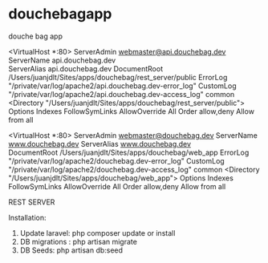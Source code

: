 douchebagapp
============

douche bag app


<VirtualHost *:80>
	ServerAdmin webmaster@api.douchebag.dev 
	ServerName api.douchebag.dev    
	ServerAlias api.douchebag.dev
	DocumentRoot /Users/juanjdlt/Sites/apps/douchebag/rest_server/public
    ErrorLog "/private/var/log/apache2/api.douchebag.dev-error_log"
    CustomLog "/private/var/log/apache2/api.douchebag.dev-access_log" common
		<Directory "/Users/juanjdlt/Sites/apps/douchebag/rest_server/public">
			Options Indexes FollowSymLinks
			AllowOverride All
			Order allow,deny
			Allow from all
			</Directory>
</VirtualHost>

<VirtualHost *:80>
	ServerAdmin webmaster@douchebag.dev 
	ServerName www.douchebag.dev
	ServerAlias www.douchebag.dev        
	DocumentRoot /Users/juanjdlt/Sites/apps/douchebag/web_app
    ErrorLog "/private/var/log/apache2/douchebag.dev-error_log"
    CustomLog "/private/var/log/apache2/douchebag.dev-access_log" common
		<Directory "/Users/juanjdlt/Sites/apps/douchebag/web_app">
			Options Indexes FollowSymLinks
			AllowOverride All
			Order allow,deny
			Allow from all
		</Directory>
</VirtualHost>

REST SERVER

Installation:
1. Update laravel: php composer update or install
2. DB migrations : php artisan migrate
3. DB Seeds: php artisan db:seed